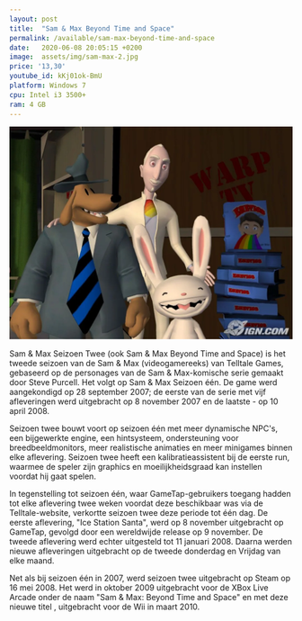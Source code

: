 ```yaml
---
layout: post
title:  "Sam & Max Beyond Time and Space"
permalink: /available/sam-max-beyond-time-and-space
date:   2020-06-08 20:05:15 +0200
image:  assets/img/sam-max-2.jpg
price: '13,30'
youtube_id: kKj01ok-BmU
platform: Windows 7
cpu: Intel i3 3500+
ram: 4 GB
---
```

![Screenshot](/assets/img/sam-max-screen-2.jpg)

Sam & Max Seizoen Twee (ook Sam & Max Beyond Time and Space) is het tweede seizoen van de Sam & Max (videogamereeks) van Telltale Games, gebaseerd op de personages van de Sam & Max-komische serie gemaakt door Steve Purcell. Het volgt op Sam & Max Seizoen één. De game werd aangekondigd op 28 september 2007; de eerste van de serie met vijf afleveringen werd uitgebracht op 8 november 2007 en de laatste - op 10 april 2008.

Seizoen twee bouwt voort op seizoen één met meer dynamische NPC's, een bijgewerkte engine, een hintsysteem, ondersteuning voor breedbeeldmonitors, meer realistische animaties en meer minigames binnen elke aflevering. Seizoen twee heeft een kalibratieassistent bij de eerste run, waarmee de speler zijn graphics en moeilijkheidsgraad kan instellen voordat hij gaat spelen.

In tegenstelling tot seizoen één, waar GameTap-gebruikers toegang hadden tot elke aflevering twee weken voordat deze beschikbaar was via de Telltale-website, verkortte seizoen twee deze periode tot één dag. De eerste aflevering, "Ice Station Santa", werd op 8 november uitgebracht op GameTap, gevolgd door een wereldwijde release op 9 november. De tweede aflevering werd echter uitgesteld tot 11 januari 2008. Daarna werden nieuwe afleveringen uitgebracht op de tweede donderdag en Vrijdag van elke maand.

Net als bij seizoen één in 2007, werd seizoen twee uitgebracht op Steam op 16 mei 2008. Het werd in oktober 2009 uitgebracht voor de XBox Live Arcade onder de naam "Sam & Max: Beyond Time and Space" en met deze nieuwe titel , uitgebracht voor de Wii in maart 2010.

